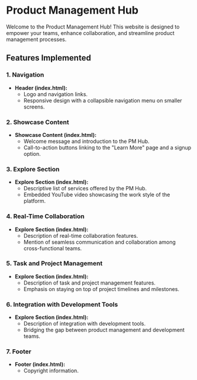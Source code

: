 # Product Management Hub

Welcome to the Product Management Hub! This website is designed to empower your teams, enhance collaboration, and streamline product management processes.

## Features Implemented

### 1. Navigation

- **Header (index.html):**
  - Logo and navigation links.
  - Responsive design with a collapsible navigation menu on smaller screens.

### 2. Showcase Content

- **Showcase Content (index.html):**
  - Welcome message and introduction to the PM Hub.
  - Call-to-action buttons linking to the "Learn More" page and a signup option.

### 3. Explore Section

- **Explore Section (index.html):**
  - Descriptive list of services offered by the PM Hub.
  - Embedded YouTube video showcasing the work style of the platform.

### 4. Real-Time Collaboration

- **Explore Section (index.html):**
  - Description of real-time collaboration features.
  - Mention of seamless communication and collaboration among cross-functional teams.

### 5. Task and Project Management

- **Explore Section (index.html):**
  - Description of task and project management features.
  - Emphasis on staying on top of project timelines and milestones.

### 6. Integration with Development Tools

- **Explore Section (index.html):**
  - Description of integration with development tools.
  - Bridging the gap between product management and development teams.

### 7. Footer

- **Footer (index.html):**
  - Copyright information.

